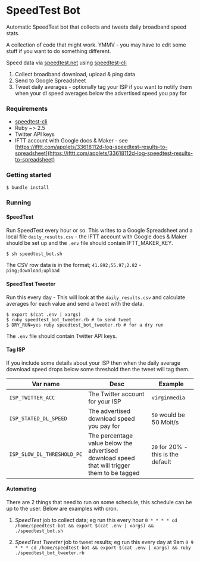 # SpeedTest Bot

Automatic SpeedTest bot that collects and tweets daily broadband speed stats.

A collection of code that might work. YMMV - you may have to edit some stuff if you want to do something different.

Speed data via [speedtest.net](http://speedtest.net) using [speedtest-cli](https://github.com/sivel/speedtest-cli)

1. Collect broadband download, upload & ping data
2. Send to Google Spreadsheet
3. Tweet daily averages - optionally tag your ISP if you want to notify them when your dl speed averages below the advertised speed you pay for

### Requirements

* [speedtest-cli](https://github.com/sivel/speedtest-cli)
* Ruby ~> 2.5
* Twitter API keys
* IFTT account with Google docs & Maker - see [https://ifttt.com/applets/33618112d-log-speedtest-results-to-spreadsheet](https://ifttt.com/applets/33618112d-log-speedtest-results-to-spreadsheet)

### Getting started

```bash
$ bundle install
```

### Running

#### SpeedTest

Run SpeedTest every hour or so. This writes to a Google Spreadsheet and a local file `daily_results.csv` - the IFTT account with Google docs & Maker should be set up and the `.env` file should contain IFTT_MAKER_KEY.

```bash
$ sh speedtest_bot.sh
```

The CSV row data is in the format; `41.892;55.97;2.82` - `ping;download;upload`

#### SpeedTest Tweeter

Run this every day - This will look at the `daily_results.csv` and calculate averages for each value and send a tweet with the data.

```
$ export $(cat .env | xargs)
$ ruby speedtest_bot_tweeter.rb # to send tweet
$ DRY_RUN=yes ruby speedtest_bot_tweeter.rb # for a dry run
```

The `.env` file should contain Twitter API keys.

#### Tag ISP

If you include some details about your ISP then when the daily average download speed drops below some threshold then the tweet will tag them.

| Var name | Desc | Example |
|---|---|---|
| `ISP_TWITTER_ACC` | The Twitter account for your ISP | `virginmedia`  |
| `ISP_STATED_DL_SPEED` | The advertised download speed you pay for | `50` would be 50 Mbit/s |
| `ISP_SLOW_DL_THRESHOLD_PC` | The percentage value below the advertised download speed that will trigger them to be tagged | `20` for 20% - this is the default |

#### Automating

There are 2 things that need to run on some schedule, this schedule can be up to the user. Below are examples with cron.

1. *SpeedTest* job to collect data; eg run this every hour
  `0 * * * * cd /home/speedtest-bot && export $(cat .env | xargs) && ./speedtest_bot.sh`

2. *SpeedTest Tweeter* job to tweet results; eg run this every day at 9am
  `0 9 * * * cd /home/speedtest-bot && export $(cat .env | xargs) && ruby ./speedtest_bot_tweeter.rb`
